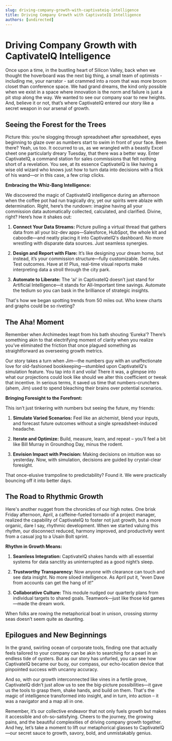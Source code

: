 ```yaml
---
slug: driving-company-growth-with-captivateiq-intelligence
title: Driving Company Growth with CaptivateIQ Intelligence
authors: [undirected]
---
```



# Driving Company Growth with CaptivateIQ Intelligence

Once upon a time, in the bustling heart of Silicon Valley, back when we thought the hoverboard was the next big thing, a small team of optimists - including me, your narrator - sat crammed into a room that was more broom closet than conference space. We had grand dreams, the kind only possible when we exist in a space where innovation is the norm and failure is just a pit stop along the way. We wanted to see our company soar to new heights. And, believe it or not, that’s where CaptivateIQ entered our story like a secret weapon in our arsenal of growth.

## Seeing the Forest for the Trees

Picture this: you’re slogging through spreadsheet after spreadsheet, eyes beginning to glaze over as numbers start to swim in front of your face. Been there? Yeah, us too. It occurred to us, as we wrangled with a beastly Excel sheet one particularly dreary Tuesday, that there was a better way. Enter CaptivateIQ, a command station for sales commissions that felt nothing short of a revelation. You see, at its essence CaptivateIQ is like having a wise old wizard who knows just how to turn data into decisions with a flick of his wand—or in this case, a few crisp clicks.

**Embracing the Whiz-Bang Intelligence:**

We discovered the magic of CaptivateIQ intelligence during an afternoon when the coffee pot had run tragically dry, yet our spirits were ablaze with determination. Right, here’s the rundown: imagine having all your commission data automatically collected, calculated, and clarified. Divine, right? Here’s how it shakes out:

1. **Connect Your Data Streams:** Picture pulling a virtual thread that gathers data from all your biz-dev apps—Salesforce, HubSpot, the whole kit and caboodle—and neatly placing it into CaptivateIQ's dashboard. No more wrestling with disparate data sources. Just seamless synergies.

2. **Design and Report with Flare:** It’s like designing your dream home, but instead, it’s your commission structure—fully customizable. Set rules. Test outcomes. Have at it! Plus, real-time visual reports make interpreting data a stroll through the city park.

3. **Automate to Liberate:** The ‘ai' in CaptivateIQ doesn’t just stand for Artificial Intelligence—it stands for All-Important time savings. Automate the tedium so you can bask in the brilliance of strategic insights.

That's how we began spotting trends from 50 miles out. Who knew charts and graphs could be so riveting? 

## The Aha! Moment

Remember when Archimedes leapt from his bath shouting ‘Eureka’? There’s something akin to that electrifying moment of clarity when you realize you’ve eliminated the friction that once plagued something as straightforward as overseeing growth metrics.

Our story takes a turn when Jim—the numbers guy with an unaffectionate love for old-fashioned bookkeeping—stumbled upon CaptivateIQ's simulation feature. You tap into it and voila! There it was, a glimpse into what our projections could look like should we alter this coefficient or tweak that incentive. In serious terms, it saved us time that numbers-crunchers (ahem, Jim) used to spend bleaching their brains over potential scenarios.

**Bringing Foresight to the Forefront:**

This isn’t just tinkering with numbers but seeing the future, my friends:

1. **Simulate Varied Scenarios:** Feel like an alchemist, blend your inputs, and forecast future outcomes without a single spreadsheet-induced headache.

2. **Iterate and Optimize:** Build, measure, learn, and repeat – you’ll feel a bit like Bill Murray in Groundhog Day, minus the rodent.

3. **Envision Impact with Precision:** Making decisions on intuition was so yesterday. Now, with simulation, decisions are guided by crystal-clear foresight.

That once-elusive trampoline to predictability? Found it. We were practically bouncing off it into better days.

## The Road to Rhythmic Growth

Here's another nugget from the chronicles of our high notes. One brisk Friday afternoon, April, a caffeine-fueled tornado of a project manager, realized the capability of CaptivateIQ to foster not just growth, but a more organic, dare I say, rhythmic development. When we started valuing this rhythm, our disconnect reduced, harmony improved, and productivity went from a casual jog to a Usain Bolt sprint.

**Rhythm in Growth Means:**

1. **Seamless Integration:** CaptivateIQ shakes hands with all essential systems for data sanctity as uninterrupted as a good night’s sleep.

2. **Trustworthy Transparency:** Now anyone with clearance can touch and see data insight. No more siloed intelligence. As April put it, “even Dave from accounts can get the hang of it!”

3. **Collaborative Culture:** This module nudged our quarterly plans from individual targets to shared goals. Teamwork—just like those kid games—made the dream work.

When folks are rowing the metaphorical boat in unison, crossing stormy seas doesn’t seem quite as daunting.

## Epilogues and New Beginnings

In the grand, swirling ocean of corporate tools, finding one that actually feels tailored to your company can be akin to searching for a pearl in an endless tide of oysters. But as our story has unfurled, you can see how CaptivateIQ became our buoy, our compass, our echo-location device that pinpointed success with uncanny accuracy.

And so, with our growth interconnected like vines in a fertile grove, CaptivateIQ didn’t just allow us to see the big-picture possibilities—it gave us the tools to grasp them, shake hands, and build on them. That's the magic of intelligence transformed into insight, and in turn, into action – it was a navigator and a map all in one.

Remember, it’s our collective endeavor that not only fuels growth but makes it accessible and oh-so-satisfying. Cheers to the journey, the growing pains, and the beautiful complexities of driving company growth together. And hey, let’s take a moment to lift our metaphorical glasses to CaptivateIQ—our secret sauce to growth, savory, bold, and unmistakably genius.